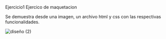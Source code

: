 Ejercicio1
Ejercico de maquetacion

Se demuestra desde una imagen, un archivo html y css con las respectivas funcionalidades.

![diseño (2)](https://user-images.githubusercontent.com/67648870/134426589-11b8a0f0-ee73-40e5-b550-d17bd373fb92.png)
